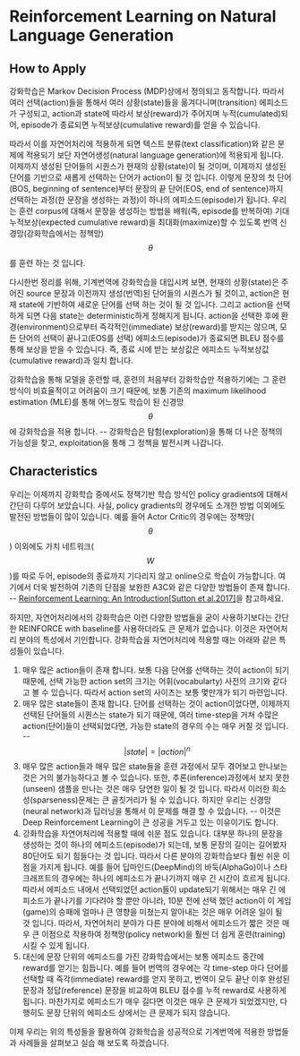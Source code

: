 # Reinforcement Learning on Natural Language Generation

## How to Apply

강화학습은 Markov Decision Process (MDP)상에서 정의되고 동작합니다. 따라서 여러 선택(action)들을 통해서 여러 상황(state)들을 옮겨다니며(transition) 에피소드가 구성되고, action과 state에 따라서 보상(reward)가 주어지며 누적(cumulated)되어, episode가 종료되면 누적보상(cumulative reward)를 얻을 수 있습니다.

따라서 이를 자연어처리에 적용하게 되면 텍스트 분류(text classification)와 같은 문제에 적용되기 보단 자연어생성(natural language generation)에 적용되게 됩니다. 이제까지 생성된 단어들의 시퀀스가 현재의 상황(state)이 될 것이며, 이제까지 생성된 단어를 기반으로 새롭게 선택하는 단어가 action이 될 것 입니다. 이렇게 문장의 첫 단어(BOS, beginning of sentence)부터 문장의 끝 단어(EOS, end of sentence)까지 선택하는 과정(한 문장을 생성하는 과정)이 하나의 에피소드(episode)가 됩니다. 우리는 훈련 corpus에 대해서 문장을 생성하는 방법을 배워(즉, episode를 반복하여) 기대누적보상(expected cumulative reward)을 최대화(maximize)할 수 있도록 번역 신경망(강화학습에서는 정책망) $$\theta$$를 훈련 하는 것 입니다.

다시한번 정리를 위해, 기계번역에 강화학습을 대입시켜 보면, 현재의 상황(state)은 주어진 source 문장과 이전까지 생성(번역)된 단어들의 시퀀스가 될 것이고, action은 현재 state에 기반하여 새로운 단어를 선택 하는 것이 될 것 입니다. 그리고 action을 선택하게 되면 다음 state는 deterministic하게 정해지게 됩니다. action을 선택한 후에 환경(environment)으로부터 즉각적인(immediate) 보상(reward)를 받지는 않으며, 모든 단어의 선택이 끝나고(EOS를 선택) 에피소드(episode)가 종료되면 BLEU 점수를 통해 보상을 받을 수 있습니다. 즉, 종료 시에 받는 보상값은 에피소드 누적보상값(cumulative reward)과 일치 합니다.

강화학습을 통해 모델을 훈련할 때, 훈련의 처음부터 강화학습만 적용하기에는 그 훈련방식이 비효율적이고 어려움이 크기 때문에, 보통 기존의 maximum likelihood estimation (MLE)를 통해 어느정도 학습이 된 신경망 $$\theta$$에 강화학습을 적용 합니다. -- 강화학습은 탐험(exploration)을 통해 더 나은 정책의 가능성을 찾고, exploitation을 통해 그 정책을 발전시켜 나갑니다.

## Characteristics

우리는 이제까지 강화학습 중에서도 정책기반 학습 방식인 policy gradients에 대해서 간단히 다루어 보았습니다. 사실, policy gradients의 경우에도 소개한 방법 이외에도 발전된 방법들이 많이 있습니다. 예를 들어 Actor Critic의 경우에는 정책망($$\theta$$) 이외에도 가치 네트워크($$W$$)를 따로 두어, episode의 종료까지 기다리지 않고 online으로 학습이 가능합니다. 여기에서 더욱 발전하여 기존의 단점을 보완한 A3C와 같은 다양한 방법들이 존재 합니다. -- [Reinforcement Learning: An Introduction[Sutton et al.2017]](http://www.incompleteideas.net/book/bookdraft2017nov5.pdf)을 참고하세요.

하지만, 자연어처리에서의 강화학습은 이런 다양한 방법들을 굳이 사용하기보다는 간단한 REINFORCE with baseline를 사용하더라도 큰 문제가 없습니다. 이것은 자연어처리 분야의 특성에서 기인합니다. 강화학습을 자연어처리에 적용할 때는 아래와 같은 특성들이 있습니다.

1. 매우 많은 action들이 존재 합니다. 보통 다음 단어를 선택하는 것이 action이 되기 때문에, 선택 가능한 action set의 크기는 어휘(vocabularty) 사전의 크기와 같다고 볼 수 있습니다. 따라서 action set의 사이즈는 보통 몇만개가 되기 마련입니다.
1. 매우 많은 state들이 존재 합니다. 단어를 선택하는 것이 action이었다면, 이제까지 선택된 단어들의 시퀀스는 state가 되기 때문에, 여러 time-step을 거쳐 수많은 action(단어)들이 선택되었다면, 가능한 state의 경우의 수는 매우 커질 것 입니다. --  $$|state|=|action|^n$$
1. 매우 많은 action들과 매우 많은 state들을 훈련 과정에서 모두 겪어보고 만나보는 것은 거의 불가능하다고 볼 수 있습니다. 또한, 추론(inference)과정에서 보지 못한(unseen) 샘플을 만나는 것은 매우 당연한 일이 될 것 입니다. 따라서 이러한 희소성(sparseness)문제는 큰 골칫거리가 될 수 있습니다. 하지만 우리는 신경망(neural network)과 딥러닝을 통해서 이 문제를 해결 할 수 있습니다. -- 이것은 Deep Reinforcement Learning이 큰 성공을 거두고 있는 이유이기도 합니다.
1. 강화학습을 자연어처리에 적용할 때에 쉬운 점도 있습니다. 대부분 하나의 문장을 생성하는 것이 하나의 에피소드(episode)가 되는데, 보통 문장의 길이는 길어봤자 80단어도 되기 힘들다는 것 입니다. 따라서 다른 분야의 강화학습보다 훨씬 쉬운 이점을 가지게 됩니다. 예를 들어 딥마인드(DeepMind)의 바둑(AlphaGo)이나 스타크래프트의 경우에는 하나의 에피소드가 끝나기까지 매우 긴 시간이 흐르게 됩니다. 따라서 에피소드 내에서 선택되었던 action들이 update되기 위해서는 매우 긴 에피소드가 끝나기를 기다려야 할 뿐만 아니라, 10분 전에 선택 했던 action이 이 게임(game)의 승패에 얼마나 큰 영향을 미쳤는지 알아내는 것은 매우 어려운 일이 될 것 입니다. 따라서, 자연어처리 분야가 다른 분야에 비해서 에피소드가 짧은 것은 매우 큰 이점으로 작용하여 정책망(policy network)을 훨씬 더 쉽게 훈련(training)시킬 수 있게 됩니다.
1. 대신에 문장 단위의 에피소드를 가진 강화학습에서는 보통 에피소드 중간에 reward를 얻기는 힘듭니다. 예를 들어 번역의 경우에는 각 time-step 마다 단어를 선택할 때 즉각(immediate) reward를 얻지 못하고, 번역이 모두 끝난 이후 완성된 문장과 정답(reference) 문장을 비교하여 BLEU 점수를 누적 reward로 사용하게 됩니다. 마찬가지로 에피소드가 매우 길다면 이것은 매우 큰 문제가 되었겠지만, 다행히도 문장 단위의 에피소드 상에서는 큰 문제가 되지 않습니다.

이제 우리는 위의 특성들을 활용하여 강화학습을 성공적으로 기계번역에 적용한 방법들과 사례들을 살펴보고 실습 해 보도록 하겠습니다.